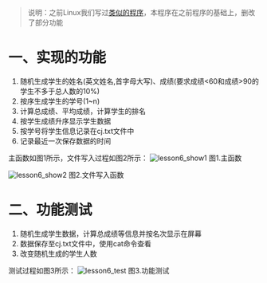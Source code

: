 > 说明：之前Linux我们写过[类似的程序](https://github.com/ZHJ0125/Linux_Class/tree/master/lesson10)，本程序在之前程序的基础上，删改了部分功能

# 一、实现的功能

1. 随机生成学生的姓名(英文姓名,首字母大写)、成绩(要求成绩<60和成绩>90的学生不多于总人数的10%)
2. 按序生成学生的学号(1~n)
3. 计算总成绩、平均成绩，计算学生的排名
4. 按学生成绩升序显示学生数据
5. 按学号将学生信息记录在cj.txt文件中
6. 记录最近一次保存数据的时间

主函数如图1所示，文件写入过程如图2所示：
![lesson6_show1](https://zhj0125.oss-cn-shanghai.aliyuncs.com/Class/lesson6_show1.png)
图1.主函数

![lesson6_show2](https://zhj0125.oss-cn-shanghai.aliyuncs.com/Class/lesson6_show2.png)
图2.文件写入函数

# 二、功能测试

1. 随机生成学生数据，计算总成绩等信息并按名次显示在屏幕
2. 数据保存至cj.txt文件中，使用cat命令查看
3. 改变随机生成的学生人数

测试过程如图3所示：
![lesson6_test](https://zhj0125.oss-cn-shanghai.aliyuncs.com/Class/lesson6_test.jpg)
图3.功能测试
